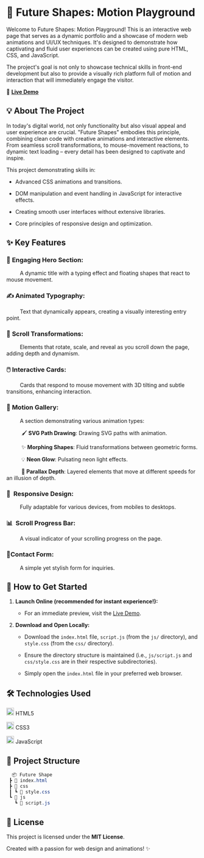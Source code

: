 # 💫 Future Shapes: Motion Playground

Welcome to Future Shapes: Motion Playground! This is an interactive web page that serves as a dynamic portfolio and a showcase of modern web animations and UI/UX techniques. It's designed to demonstrate how captivating and fluid user experiences can be created using pure HTML, CSS, and JavaScript.

The project's goal is not only to showcase technical skills in front-end development but also to provide a visually rich platform full of motion and interaction that will immediately engage the visitor.

🔗 **[Live Demo](https://balestruci0o.github.io/Future-Shape/)**  

## 💡 About The Project
In today's digital world, not only functionality but also visual appeal and user experience are crucial. "Future Shapes" embodies this principle, combining clean code with creative animations and interactive elements. From seamless scroll transformations, to mouse-movement reactions, to dynamic text loading – every detail has been designed to captivate and inspire.

This project demonstrating skills in:

* Advanced CSS animations and transitions.

* DOM manipulation and event handling in JavaScript for interactive effects.

* Creating smooth user interfaces without extensive libraries.

* Core principles of responsive design and optimization.

## ✨ Key Features

### 🌟 **Engaging Hero Section**:
&nbsp;&nbsp;&nbsp;&nbsp;&nbsp;&nbsp;&nbsp;&nbsp; A dynamic title with a typing effect and floating shapes that react to mouse movement.

### ✍️ **Animated Typography**: 
&nbsp;&nbsp;&nbsp;&nbsp;&nbsp;&nbsp;&nbsp;&nbsp; Text that dynamically appears, creating a visually interesting entry point.

### 🔄 **Scroll Transformations**: 
&nbsp;&nbsp;&nbsp;&nbsp;&nbsp;&nbsp;&nbsp;&nbsp; Elements that rotate, scale, and reveal as you scroll down the page, adding depth and dynamism.

### 🖱️ **Interactive Cards**: 
&nbsp;&nbsp;&nbsp;&nbsp;&nbsp;&nbsp;&nbsp;&nbsp; Cards that respond to mouse movement with 3D tilting and subtle transitions, enhancing interaction.

### 🎨 **Motion Gallery**: 
&nbsp;&nbsp;&nbsp;&nbsp;&nbsp;&nbsp;&nbsp;&nbsp; A section demonstrating various animation types:

&nbsp;&nbsp;&nbsp;&nbsp;&nbsp;&nbsp;&nbsp;&nbsp;&nbsp; 🖌️ **SVG Path Drawing**: Drawing SVG paths with animation.

&nbsp;&nbsp;&nbsp;&nbsp;&nbsp;&nbsp;&nbsp;&nbsp;&nbsp; ✨ **Morphing Shapes**: Fluid transformations between geometric forms.

&nbsp;&nbsp;&nbsp;&nbsp;&nbsp;&nbsp;&nbsp;&nbsp;&nbsp; 💡 **Neon Glow**: Pulsating neon light effects.

&nbsp;&nbsp;&nbsp;&nbsp;&nbsp;&nbsp;&nbsp;&nbsp;&nbsp; 🌌 **Parallax Depth**: Layered elements that move at different speeds for an illusion of depth.

### 📱&nbsp;&nbsp;**Responsive Design**:
&nbsp;&nbsp;&nbsp;&nbsp;&nbsp;&nbsp;&nbsp;&nbsp; Fully adaptable for various devices, from mobiles to desktops.

### 📊&nbsp;&nbsp;**Scroll Progress Bar**: 
&nbsp;&nbsp;&nbsp;&nbsp;&nbsp;&nbsp;&nbsp;&nbsp; A visual indicator of your scrolling progress on the page.

### 📧**Contact Form**: 
&nbsp;&nbsp;&nbsp;&nbsp;&nbsp;&nbsp;&nbsp;&nbsp; A simple yet stylish form for inquiries.

## 🚀 How to Get Started
1. **Launch Online (recommended for instant experience!):**
   * For an immediate preview, visit the [Live Demo](https://balestruci0o.github.io/Future-Shape/).

2. **Download and Open Locally:**
   * Download the ```index.html``` file, ```script.js``` (from the ```js/``` directory), and ```style.css``` (from the ```css/``` directory).
  
   * Ensure the directory structure is maintained (i.e., ```js/script.js``` and ```css/style.css``` are in their respective subdirectories).
  
   * Simply open the ```index.html``` file in your preferred web browser.
     
## 🛠️ Technologies Used
<img src="https://cdn.jsdelivr.net/gh/devicons/devicon/icons/html5/html5-original.svg" alt="HTML5" width="20" />  HTML5

<img src="https://cdn.jsdelivr.net/gh/devicons/devicon/icons/css3/css3-original.svg" alt="CSS3" width="20"/>   CSS3

<img src="https://cdn.jsdelivr.net/gh/devicons/devicon/icons/javascript/javascript-original.svg" alt="JavaScript" width="20"/>   JavaScript

## 📁 Project Structure

```css
  📦 Future Shape
 ┣ 📄 index.html
 ┣ 📂 css
 ┃ ┗ 📄 style.css
 ┗ 📂 js
   ┗ 📄 script.js
```

## 📄 License
This project is licensed under the **MIT License**.

Created with a passion for web design and animations! ✨
